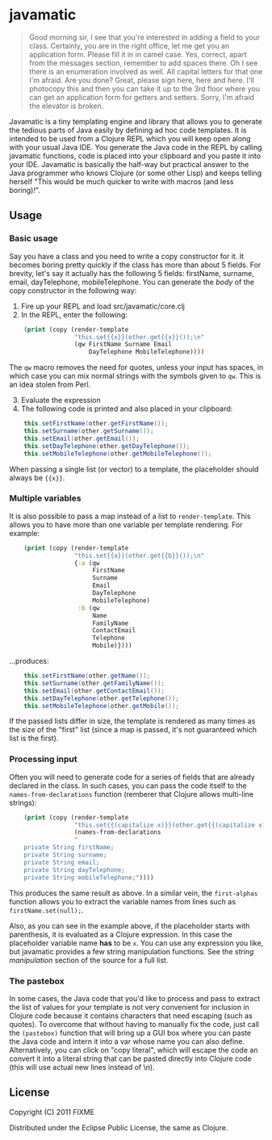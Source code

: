 # javamatic

> Good morning sir, I see that you're interested in adding a field to your class. Certainly, you are in the right office, let me get you an application form. Please fill it in in camel case. Yes, correct, apart from the messages section, remember to add spaces there. Oh I see there is an enumeration involved as well. All capital letters for that one I'm afraid. Are you done? Great, please sign here, here and here. I'll photocopy this and then you can take it up to the 3rd floor where you can get an application form for getters and setters. Sorry, I'm afraid the elevator is broken.

Javamatic is a tiny templating engine and library that allows you to generate the tedious parts of Java easily by defining ad hoc code templates. It is intended to be used from a Clojure REPL which you will keep open along with your usual Java IDE. You generate the Java code in the REPL by calling javamatic functions, code is placed into your clipboard and you paste it into your IDE. Javamatic is basically the half-way but practical answer to the Java programmer who knows Clojure (or some other Lisp) and keeps telling herself "This would be much quicker to write with macros (and less boring)!".

## Usage

### Basic usage

Say you have a class and you need to write a copy constructor for it. It becomes boring pretty quickly if the class has more than about 5 fields. For brevity, let's say it actually has the following 5 fields: firstName, surname, email, dayTelephone, mobileTelephone. You can generate the *body* of the copy constructor in the following way:

1. Fire up your REPL and load src/javamatic/core.clj
2. In the REPL, enter the following:

````clojure
    (print (copy (render-template
                  "this.set{{x}}(other.get{{x}}());\n"
                  (qw FirstName Surname Email
                      DayTelephone MobileTelephone))))
````
					  
The `qw` macro removes the need for quotes, unless your input has spaces, in which case you can mix normal strings with the symbols given to `qw`. This is an idea stolen from Perl.

3. Evaluate the expression
4. The following code is printed and also placed in your clipboard:

````java
    this.setFirstName(other.getFirstName());
    this.setSurname(other.getSurname());
    this.setEmail(other.getEmail());
    this.setDayTelephone(other.getDayTelephone());
    this.setMobileTelephone(other.getMobileTelephone());
````

When passing a single list (or vector) to a template, the placeholder should always be `{{x}}`.

### Multiple variables

It is also possible to pass a map instead of a list to `render-template`. This allows you to have more than one variable per template rendering. For example:

````clojure
    (print (copy (render-template
                  "this.set{{a}}(other.get{{b}}());\n"
				  {:a (qw
					   FirstName
					   Surname
					   Email
                       DayTelephone
					   MobileTelephone)
				   :b (qw
				       Name
					   FamilyName
					   ContactEmail
					   Telephone
					   Mobile)})))
````

...produces:

````java
    this.setFirstName(other.getName());
    this.setSurname(other.getFamilyName());
    this.setEmail(other.getContactEmail());
    this.setDayTelephone(other.getTelephone());
    this.setMobileTelephone(other.getMobile());
````

If the passed lists differ in size, the template is rendered as many times as the size of the "first" list (since a map is passed, it's not guaranteed which list is the first).

### Processing input

Often you will need to generate code for a series of fields that are already declared in the class. In such cases, you can pass the code itself to the `names-from-declarations` function (remberer that Clojure allows multi-line strings):

````clojure
    (print (copy (render-template
				  "this.set{{(capitalize x)}}(other.get{{(capitalize x)}}());\n"
				  (names-from-declarations
				  "
    private String firstName;
    private String surname;
    private String email;
    private String dayTelephone;
    private String mobileTelephone;"))))
````

This produces the same result as above. In a similar vein, the `first-alphas` function allows you to extract the variable names from lines such as `firstName.set(null);`.

Also, as you can see in the example above, if the placeholder starts with parenthesis, it is evaluated as a Clojure expression. In this case the placeholder variable name **has** to be `x`. You can use any expression you like, but javamatic provides a few string manipulation functions. See the *string manipulation* section of the source for a full list.

### The pastebox

In some cases, the Java code that you'd like to process and pass to extract the list of values for your template is not very convenient for inclusion in Clojure code because it contains characters that need escaping (such as quotes). To overcome that without having to manually fix the code, just call the `(pastebox)` function that will bring up a GUI box where you can paste the Java code and intern it into a var whose name you can also define. Alternatively, you can click on "copy literal", which will escape the code an convert it into a literal string that can be pasted directly into Clojure code (this will use actual new lines instead of \n).
	
## License

Copyright (C) 2011 FIXME

Distributed under the Eclipse Public License, the same as Clojure.
